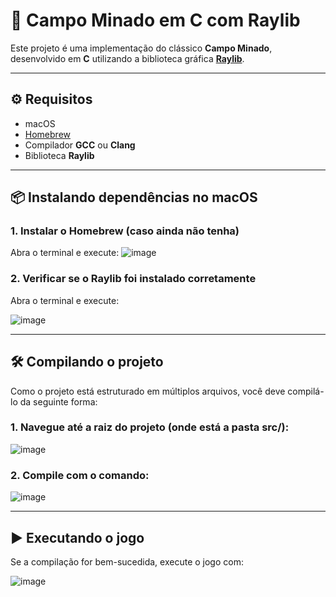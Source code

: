 # 🧨 Campo Minado em C com Raylib

Este projeto é uma implementação do clássico **Campo Minado**, desenvolvido em **C** utilizando a biblioteca gráfica **[Raylib](https://www.raylib.com/)**.

---

## ⚙️ Requisitos

- macOS  
- [Homebrew](https://brew.sh/)  
- Compilador **GCC** ou **Clang**  
- Biblioteca **Raylib**

---

## 📦 Instalando dependências no macOS

### 1. Instalar o Homebrew (caso ainda não tenha)
Abra o terminal e execute:
![image](https://github.com/user-attachments/assets/de8bf39d-9bcb-4f50-8170-bd5c0b53e669)


### 2. Verificar se o Raylib foi instalado corretamente
Abra o terminal e execute:

![image](https://github.com/user-attachments/assets/205f656d-f192-464f-b8a0-2aefaf67c3b2)

---

## 🛠️ Compilando o projeto
Como o projeto está estruturado em múltiplos arquivos, você deve compilá-lo da seguinte forma:
### 1. Navegue até a raiz do projeto (onde está a pasta src/):
![image](https://github.com/user-attachments/assets/4efa8f0a-7e96-4bcc-a5d8-06ffb08759b8)

### 2. Compile com o comando:

![image](https://github.com/user-attachments/assets/ffa55fcb-af8b-4638-93ff-6e4c1a374ecf)

---

## ▶️ Executando o jogo
Se a compilação for bem-sucedida, execute o jogo com:

![image](https://github.com/user-attachments/assets/466ad94e-5917-40fc-979d-d8ff13aa8e3f)

